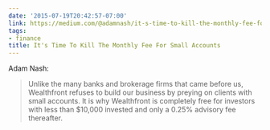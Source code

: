 ```yaml
---
date: '2015-07-19T20:42:57-07:00'
link: https://medium.com/@adamnash/it-s-time-to-kill-the-monthly-fee-for-small-accounts-51d37177bfe7
tags:
- finance
title: It's Time To Kill The Monthly Fee For Small Accounts
---
```


Adam Nash:

>Unlike the many banks and brokerage firms that came before us, Wealthfront refuses to build our business by preying on clients with small accounts. It is why Wealthfront is completely free for investors with less than $10,000 invested and only a 0.25% advisory fee thereafter.

